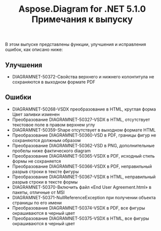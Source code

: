 ﻿---
title: Aspose.Diagram for .NET 5.1.0 Примечания к выпуску
type: docs
weight: 90
url: /ru/net/aspose-diagram-for-net-5-1-0-release-notes/
---
В этом выпуске представлены функции, улучшения и исправления ошибок, как описано ниже:
## **Улучшения**
- DIAGRAMNET-50372-Свойства верхнего и нижнего колонтитула не сохраняются в выходном формате PDF
## **Ошибки**
- DIAGRAMNET-50268-VSDX преобразование в HTML, круглая форма Цвет заливки изменен
- Преобразование DIAGRAMNET-50327-VSDX в HTML, отсутствует текстовое поле в правом верхнем углу
- DIAGRAMNET-50359-Shape отсутствует в выходном формате HTML
- Преобразование DIAGRAMNET-50360-VSD в PDF, границы фигур не сохраняются должным образом
- Преобразование DIAGRAMNET-50362-VSD в PNG, дополнительные пробелы ниже фактического diagram
- Преобразование DIAGRAMNET-50365-VSDX в PDF, исходный стиль формы не сохраняется
- Преобразование DIAGRAMNET-50366-VSDX в PDF, неправильный разрыв строки в тексте фигуры
- Преобразование DIAGRAMNET-50367-VSDX в HTML, неправильный разрыв строки в тексте формы
- DIAGRAMNET-50370-Включить файл «End User Agreement.html» в пакеты, отличные от MSI
- DIAGRAMNET-50371-NullReferenceException при получении объекта страницы по его имени
- Преобразование DIAGRAMNET-50374-VSDX в PDF, все фигуры окрашиваются в черный цвет
- Преобразование DIAGRAMNET-50375-VSDX в HTML, все фигуры окрашиваются в черный цвет
